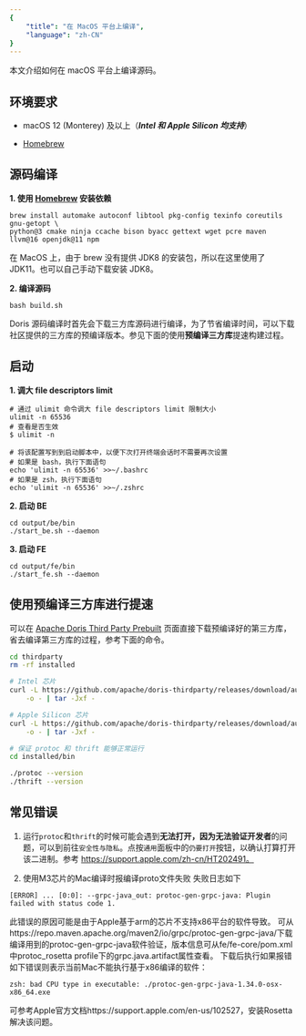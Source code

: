 ```yaml
---
{
    "title": "在 MacOS 平台上编译",
    "language": "zh-CN"
}
---
```


<!--
Licensed to the Apache Software Foundation (ASF) under one
or more contributor license agreements.  See the NOTICE file
distributed with this work for additional information
regarding copyright ownership.  The ASF licenses this file
to you under the Apache License, Version 2.0 (the
"License"); you may not use this file except in compliance
with the License.  You may obtain a copy of the License at

  http://www.apache.org/licenses/LICENSE-2.0

Unless required by applicable law or agreed to in writing,
software distributed under the License is distributed on an
"AS IS" BASIS, WITHOUT WARRANTIES OR CONDITIONS OF ANY
KIND, either express or implied.  See the License for the
specific language governing permissions and limitations
under the License.
-->


本文介绍如何在 macOS 平台上编译源码。

## 环境要求

-   macOS 12 (Monterey) 及以上（***Intel 和 Apple Silicon 均支持***）

-   [Homebrew](https://brew.sh/)

## 源码编译

**1.  使用 [Homebrew](https://brew.sh/) 安装依赖**

```Shell
brew install automake autoconf libtool pkg-config texinfo coreutils gnu-getopt \
python@3 cmake ninja ccache bison byacc gettext wget pcre maven llvm@16 openjdk@11 npm
```

在 MacOS 上，由于 brew 没有提供 JDK8 的安装包，所以在这里使用了 JDK11。也可以自己手动下载安装 JDK8。

**2.  编译源码**

```Shell
bash build.sh
```

Doris 源码编译时首先会下载三方库源码进行编译，为了节省编译时间，可以下载社区提供的三方库的预编译版本。参见下面的使用**预编译三方库**提速构建过程。

## 启动

**1. 调大 file descriptors limit**

```Shell
# 通过 ulimit 命令调大 file descriptors limit 限制大小
ulimit -n 65536
# 查看是否生效
$ ulimit -n

# 将该配置写到到启动脚本中，以便下次打开终端会话时不需要再次设置
# 如果是 bash，执行下面语句
echo 'ulimit -n 65536' >>~/.bashrc
# 如果是 zsh，执行下面语句
echo 'ulimit -n 65536' >>~/.zshrc
```

**2.  启动 BE**

```Shell
cd output/be/bin
./start_be.sh --daemon
```

**3.  启动 FE**

```Shell
cd output/fe/bin
./start_fe.sh --daemon
```

## 使用预编译三方库进行提速

可以在 [Apache Doris Third Party Prebuilt](https://github.com/apache/doris-thirdparty/releases/tag/automation) 页面直接下载预编译好的第三方库，省去编译第三方库的过程，参考下面的命令。

```Bash
cd thirdparty
rm -rf installed

# Intel 芯片
curl -L https://github.com/apache/doris-thirdparty/releases/download/automation/doris-thirdparty-prebuilt-darwin-x86_64.tar.xz \
    -o - | tar -Jxf -

# Apple Silicon 芯片
curl -L https://github.com/apache/doris-thirdparty/releases/download/automation/doris-thirdparty-prebuilt-darwin-arm64.tar.xz \
    -o - | tar -Jxf -

# 保证 protoc 和 thrift 能够正常运行
cd installed/bin

./protoc --version
./thrift --version
```

## 常见错误

1. 运行`protoc`和`thrift`的时候可能会遇到**无法打开，因为无法验证开发者**的问题，可以到前往`安全性与隐私`。点按`通用`面板中的`仍要打开`按钮，以确认打算打开该二进制。参考 https://support.apple.com/zh-cn/HT202491。

2. 使用M3芯片的Mac编译时报编译proto文件失败
失败日志如下
```Shell
[ERROR] ... [0:0]: --grpc-java_out: protoc-gen-grpc-java: Plugin failed with status code 1.
```
此错误的原因可能是由于Apple基于arm的芯片不支持x86平台的软件导致。
可从https://repo.maven.apache.org/maven2/io/grpc/protoc-gen-grpc-java/下载编译用到的protoc-gen-grpc-java软件验证，版本信息可从fe/fe-core/pom.xml中protoc_rosetta profile下的grpc.java.artifact属性查看。
下载后执行如果报错如下错误则表示当前Mac不能执行基于x86编译的软件：
```Shell
zsh: bad CPU type in executable: ./protoc-gen-grpc-java-1.34.0-osx-x86_64.exe
```
可参考Apple官方文档https://support.apple.com/en-us/102527，安装Rosetta解决该问题。